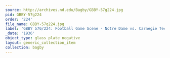```yaml
---
source: http://archives.nd.edu/Bagby/GBBY-57g224.jpg
pid: GBBY-57g224
order: '224'
file_name: GBBY-57g224.jpg
label: 'GBBY 57G/224: Football Game Scene - Notre Dame vs. Carnegie Tech - 1936'
_date: '1936'
object_type: glass plate negative
layout: generic_collection_item
collection: bagby
---
```

